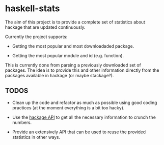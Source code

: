 # haskell-stats

The aim of this project is to provide a complete set of statistics about
hackage that are updated continuously.

Currently the project supports:

* Getting the most popular and most downloadaded package.

* Getting the most popular module and id (e.g. function).

This is currently done from parsing a previously downloaded set of packages.
The idea is to provide this and other information directly from the
packages available in hackage (or maybe stackage?).

## TODOS

* Clean up the code and refactor as much as possible using good coding
  practices (at the moment everything is a bit too hacky).

* Use the [hackage API](https://hackage.haskell.org/api#package-contents) to
get all the necessary information to crunch the numbers.

* Provide an extensively API that can be used to reuse the provided statistics
  in other ways.
